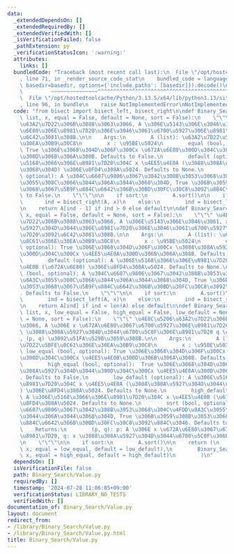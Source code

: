 ```yaml
---
data:
  _extendedDependsOn: []
  _extendedRequiredBy: []
  _extendedVerifiedWith: []
  _isVerificationFailed: false
  _pathExtension: py
  _verificationStatusIcon: ':warning:'
  attributes:
    links: []
  bundledCode: "Traceback (most recent call last):\n  File \"/opt/hostedtoolcache/Python/3.13.5/x64/lib/python3.13/site-packages/onlinejudge_verify/documentation/build.py\"\
    , line 71, in _render_source_code_stat\n    bundled_code = language.bundle(stat.path,\
    \ basedir=basedir, options={'include_paths': [basedir]}).decode()\n          \
    \         ~~~~~~~~~~~~~~~^^^^^^^^^^^^^^^^^^^^^^^^^^^^^^^^^^^^^^^^^^^^^^^^^^^^^^^^^^^^^^^^^^\n\
    \  File \"/opt/hostedtoolcache/Python/3.13.5/x64/lib/python3.13/site-packages/onlinejudge_verify/languages/python.py\"\
    , line 96, in bundle\n    raise NotImplementedError\nNotImplementedError\n"
  code: "from bisect import bisect_left, bisect_right\n\ndef Binary_Search_Low_Value(A:\
    \ list, x, equal = False, default = None, sort = False):\n    \"\"\" \u4E8C\u5206\
    \u63A2\u7D22\u306B\u3088\u3063\u3066, A \u306E\u5143\u306E\u3046\u3061, x \u672A\
    \u6E80\u306E\u8981\u7D20\u306E\u3046\u3061\u6700\u5927\u306E\u8981\u7D20\u3092\
    \u6C42\u3081\u308B.\n\n    Args:\n        A (list): \u63A2\u7D22\u5BFE\u8C61\u306E\
    \u30EA\u30B9\u30C8\n        x : \u95BE\u5024\n        equal (bool, optional):\
    \ True \u306E\u3068\u304D\u306F\u300Cx \u672A\u6E80\u300D\u304C\u300Cx \u4EE5\u4E0B\
    \u300D\u306B\u306A\u308B. Defaults to False.\n        default (optional): A \u306E\
    \u5168\u3066\u306E\u8981\u7D20\u304C x \u4EE5\u4E0A (\u3088\u308A\u5927\u304D\u3044\
    \u3068\u304D) \u306E\u8FD4\u308A\u5024. Defaults to None.\n        sort (bool,\
    \ optional): A \u304C\u6607\u9806\u3067\u3042\u308B\u3053\u3068\u304C\u4FDD\u8A3C\
    \u3055\u308C\u3066\u3044\u306A\u3044\u3068\u304D, True \u306B\u3059\u308B\u3053\
    \u3068\u3067\u5B9F\u884C\u6642\u306B\u30BD\u30FC\u30C8\u3092\u884C\u3046. Defaults\
    \ to False.\n    \"\"\"\n\n    if sort:\n        A.sort()\n\n    if equal:\n \
    \       ind = bisect_right(A, x)\n    else:\n        ind = bisect_left(A, x)\n\
    \n    return A[ind - 1] if ind > 0 else default\n\ndef Binary_Search_High_Value(A,\
    \ x, equal = False, default = None, sort = False):\n    \"\"\" \u4E8C\u5206\u63A2\
    \u7D22\u306B\u3088\u3063\u3066, A \u306E\u5143\u306E\u3046\u3061, x \u3088\u308A\
    \u5927\u304D\u3044\u306E\u8981\u7D20\u306E\u3046\u3061\u6700\u5927\u306E\u8981\
    \u7D20\u3092\u6C42\u3081\u308B.\n\n    Args:\n        A (list): \u63A2\u7D22\u5BFE\
    \u8C61\u306E\u30EA\u30B9\u30C8\n        x : \u95BE\u5024\n        equal (bool,\
    \ optional): True \u306E\u3068\u304D\u306F\u300Cx \u3088\u308A\u5927\u304D\u3044\
    \u300D\u304C\u300Cx \u4EE5\u4E0A\u300D\u306B\u306A\u308B. Defaults to False.\n\
    \        default (optional): A \u306E\u5168\u3066\u306E\u8981\u7D20\u304C x \u4EE5\
    \u4E0B (\u672A\u6E80) \u306E\u8FD4\u308A\u5024. Defaults to None.\n        sort\
    \ (bool, optional): A \u304C\u6607\u9806\u3067\u3042\u308B\u3053\u3068\u304C\u4FDD\
    \u8A3C\u3055\u308C\u3066\u3044\u306A\u3044\u3068\u304D, True \u306B\u3059\u308B\
    \u3053\u3068\u3067\u5B9F\u884C\u6642\u306B\u30BD\u30FC\u30C8\u3092\u884C\u3046\
    . Defaults to False.\n    \"\"\"\n\n    if sort:\n        A.sort()\n\n    if equal:\n\
    \        ind = bisect_left(A, x)\n    else:\n        ind = bisect_right(A, x)\n\
    \n    return A[ind] if ind < len(A) else default\n\ndef Binary_Search_High_Low_Value(A:\
    \ list, x, low_equal = False, high_equal = False, low_default = None, high_default\
    \ = None, sort = False):\n    \"\"\" \u4E8C\u5206\u63A2\u7D22\u306B\u3088\u3063\
    \u3066, A \u306E x \u672A\u6E80\u3067\u6700\u5927\u306E\u8981\u7D20 p \u3068 x\
    \ \u3088\u308A\u5927\u304D\u3044\u6700\u5C0F\u306E\u8981\u7D20 q \u3092\u6C42\u3081\
    , (p, q) \u3092\u51FA\u529B\u3059\u308B.\n\n    Args:\n        A (list): \u635C\
    \u7D22\u5BFE\u8C61\u306E\u30EA\u30B9\u30C8\n        x : \u95BE\u5024\n       \
    \ low_equal (bool, optional): True \u306E\u3068\u304D\u306F\u300Cx \u672A\u6E80\
    \u300D\u304C\u300Cx \u4EE5\u4E0B\u300D\u306B\u306A\u308B. Defaults to False.\n\
    \        high_equal (bool, optional):  True \u306E\u3068\u304D\u306F\u300Cx \u3088\
    \u308A\u5927\u304D\u3044\u300D\u304C\u300Cx \u4EE5\u4E0A\u300D\u306B\u306A\u308B\
    . Defaults to False.\n        low_default (optional): A \u306E\u5168\u3066\u306E\
    \u8981\u7D20\u304C x \u4EE5\u4E0A (\u3088\u308A\u5927\u304D\u3044\u3068\u304D\
    ) \u306E\u8FD4\u308A\u5024. Defaults to None.\n        high_default (optional):\
    \ A \u306E\u5168\u3066\u306E\u8981\u7D20\u304C x \u4EE5\u4E0B (\u672A\u6E80) \u306E\
    \u8FD4\u308A\u5024. Defaults to None.\n        sort (bool, optional): A \u304C\
    \u6607\u9806\u3067\u3042\u308B\u3053\u3068\u304C\u4FDD\u8A3C\u3055\u308C\u3066\
    \u3044\u306A\u3044\u3068\u304D, True \u306B\u3059\u308B\u3053\u3068\u3067\u5B9F\
    \u884C\u6642\u306B\u30BD\u30FC\u30C8\u3092\u884C\u3046. Defaults to False.\n\n\
    \    Returns:\n        (p, q): p: A \u306E x \u672A\u6E80\u3067\u6700\u5927\u306E\
    \u8981\u7D20, q: x \u3088\u308A\u5927\u304D\u3044\u6700\u5C0F\u306E\u8981\u7D20\
    \n    \"\"\"\n\n    if sort:\n        A.sort()\n\n    return (\n        Binary_Search_Low_Value(A,\
    \ x, equal = low_equal, default = low_default),\n        Binary_Search_High_Value(A,\
    \ x, equal = high_equal, default = high_default)\n        )\n"
  dependsOn: []
  isVerificationFile: false
  path: Binary_Search/Value.py
  requiredBy: []
  timestamp: '2024-07-28 11:06:05+09:00'
  verificationStatus: LIBRARY_NO_TESTS
  verifiedWith: []
documentation_of: Binary_Search/Value.py
layout: document
redirect_from:
- /library/Binary_Search/Value.py
- /library/Binary_Search/Value.py.html
title: Binary_Search/Value.py
---
```

